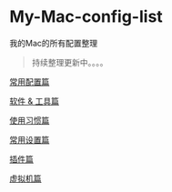 # My-Mac-config-list

我的Mac的所有配置整理

> 持续整理更新中。。。。

[常用配置篇](./config.md)

[软件 & 工具篇](./softwareAndTools.md)

[使用习惯篇]()

[常用设置篇]()

[插件篇]()

[虚拟机篇]()